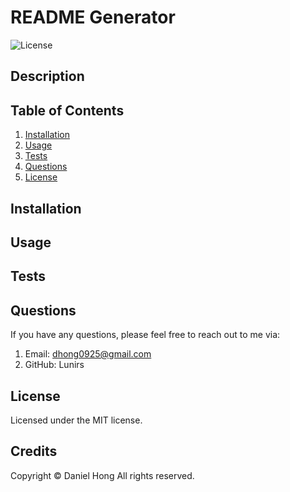 # README Generator

![License](https://img.shields.io/badge/license-MIT-blue.svg)

## Description


## Table of Contents

1. [Installation](#installation)
2. [Usage](#usage)
3. [Tests](#tests)
4. [Questions](#questions)
5. [License](#license)

## Installation


## Usage


## Tests


## Questions

If you have any questions, please feel free to reach out to me via:

1. Email: dhong0925@gmail.com
2. GitHub: Lunirs

## License

Licensed under the MIT license.

## Credits

Copyright © Daniel Hong All rights reserved.
